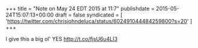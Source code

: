 +++
title = "Note on May 24 EDT 2015 at 11:7"
publishdate = 2015-05-24T15:07:13+00:00
draft = false
syndicated = [ 'https://twitter.com/chrisjohndeluca/status/602491044484259800?s=20' ]
+++

I give this a big ol' YES http://t.co/fjsU6u4LI3
